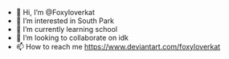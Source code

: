 - 👋 Hi, I’m @Foxyloverkat
- 👀 I’m interested in South Park
- 🌱 I’m currently learning school
- 💞️ I’m looking to collaborate on idk
- 📫 How to reach me https://www.deviantart.com/foxyloverkat

<!---
Foxyloverkat/Foxyloverkat is a ✨ special ✨ repository because its `README.md` (this file) appears on your GitHub profile.
You can click the Preview link to take a look at your changes.
--->

